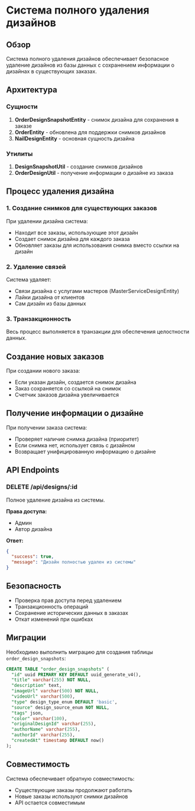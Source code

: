 # Система полного удаления дизайнов

## Обзор

Система полного удаления дизайнов обеспечивает безопасное удаление дизайнов из базы данных с сохранением информации о дизайнах в существующих заказах.

## Архитектура

### Сущности

1. **OrderDesignSnapshotEntity** - снимок дизайна для сохранения в заказе
2. **OrderEntity** - обновлена для поддержки снимков дизайнов
3. **NailDesignEntity** - основная сущность дизайна

### Утилиты

1. **DesignSnapshotUtil** - создание снимков дизайнов
2. **OrderDesignUtil** - получение информации о дизайне из заказа

## Процесс удаления дизайна

### 1. Создание снимков для существующих заказов

При удалении дизайна система:
- Находит все заказы, использующие этот дизайн
- Создает снимок дизайна для каждого заказа
- Обновляет заказы для использования снимка вместо ссылки на дизайн

### 2. Удаление связей

Система удаляет:
- Связи дизайна с услугами мастеров (MasterServiceDesignEntity)
- Лайки дизайна от клиентов
- Сам дизайн из базы данных

### 3. Транзакционность

Весь процесс выполняется в транзакции для обеспечения целостности данных.

## Создание новых заказов

При создании нового заказа:
- Если указан дизайн, создается снимок дизайна
- Заказ сохраняется со ссылкой на снимок
- Счетчик заказов дизайна увеличивается

## Получение информации о дизайне

При получении заказа система:
- Проверяет наличие снимка дизайна (приоритет)
- Если снимка нет, использует связь с дизайном
- Возвращает унифицированную информацию о дизайне

## API Endpoints

### DELETE /api/designs/:id
Полное удаление дизайна из системы.

**Права доступа:**
- Админ
- Автор дизайна

**Ответ:**
```json
{
  "success": true,
  "message": "Дизайн полностью удален из системы"
}
```

## Безопасность

- Проверка прав доступа перед удалением
- Транзакционность операций
- Сохранение исторических данных в заказах
- Откат изменений при ошибках

## Миграции

Необходимо выполнить миграцию для создания таблицы `order_design_snapshots`:

 ```sql
 CREATE TABLE "order_design_snapshots" (
   "id" uuid PRIMARY KEY DEFAULT uuid_generate_v4(),
   "title" varchar(255) NOT NULL,
   "description" text,
   "imageUrl" varchar(500) NOT NULL,
   "videoUrl" varchar(500),
   "type" design_type_enum DEFAULT 'basic',
   "source" design_source_enum NOT NULL,
   "tags" json,
   "color" varchar(100),
   "originalDesignId" varchar(255),
   "authorName" varchar(255),
   "authorId" varchar(255),
   "createdAt" timestamp DEFAULT now()
 );
 ```

## Совместимость

Система обеспечивает обратную совместимость:
- Существующие заказы продолжают работать
- Новые заказы используют снимки дизайнов
- API остается совместимым 